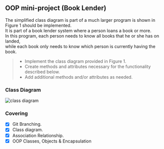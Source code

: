 ## OOP mini-project (Book Lender)
The simplified class diagram is part of a much larger program is shown in Figure 1 should be implemented.  
It is part of a book lender system where a person loans a book or more.  
In this program, each person needs to know all books that he or she has on landed,  
while each book only needs to know which person is currently having the book.  

>- Implement the class diagram provided in Figure 1.  
>- Create methods and attributes necessary for the functionality described below.  
>- Add additional methods and/or attributes as needed.  


### Class Diagram
![class diagram](img/class-diagram.jpeg)

### Covering
- [x] Git Branching.
- [x] Class diagram.
- [x] Association Relationship.
- [x] OOP Classes, Objects & Encapsulation
